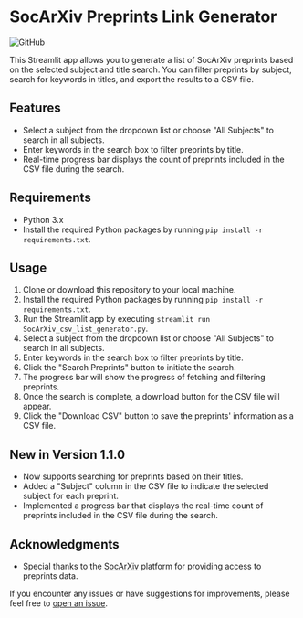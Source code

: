 # SocArXiv Preprints Link Generator

![GitHub](https://img.shields.io/github/license/ramyologist/SocArXiv-CSV-Generator)

This Streamlit app allows you to generate a list of SocArXiv preprints based on the selected subject and title search. You can filter preprints by subject, search for keywords in titles, and export the results to a CSV file.

## Features

- Select a subject from the dropdown list or choose "All Subjects" to search in all subjects.
- Enter keywords in the search box to filter preprints by title.
- Real-time progress bar displays the count of preprints included in the CSV file during the search.

## Requirements

- Python 3.x
- Install the required Python packages by running `pip install -r requirements.txt`.

## Usage

1. Clone or download this repository to your local machine.
2. Install the required Python packages by running `pip install -r requirements.txt`.
3. Run the Streamlit app by executing `streamlit run SocArXiv_csv_list_generator.py`.
4. Select a subject from the dropdown list or choose "All Subjects" to search in all subjects.
5. Enter keywords in the search box to filter preprints by title.
6. Click the "Search Preprints" button to initiate the search.
7. The progress bar will show the progress of fetching and filtering preprints.
8. Once the search is complete, a download button for the CSV file will appear.
9. Click the "Download CSV" button to save the preprints' information as a CSV file.

## New in Version 1.1.0

- Now supports searching for preprints based on their titles.
- Added a "Subject" column in the CSV file to indicate the selected subject for each preprint.
- Implemented a progress bar that displays the real-time count of preprints included in the CSV file during the search.

## Acknowledgments

- Special thanks to the [SocArXiv](https://osf.io/preprints/socarxiv/) platform for providing access to preprints data.

If you encounter any issues or have suggestions for improvements, please feel free to [open an issue](https://github.com/ramyologist/SocArXiv-CSV-Generator/issues).

